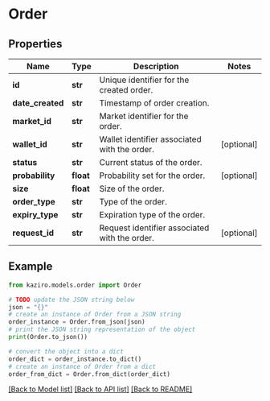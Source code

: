 # Order


## Properties

Name | Type | Description | Notes
------------ | ------------- | ------------- | -------------
**id** | **str** | Unique identifier for the created order. | 
**date_created** | **str** | Timestamp of order creation. | 
**market_id** | **str** | Market identifier for the order. | 
**wallet_id** | **str** | Wallet identifier associated with the order. | [optional] 
**status** | **str** | Current status of the order. | 
**probability** | **float** | Probability set for the order. | [optional] 
**size** | **float** | Size of the order. | 
**order_type** | **str** | Type of the order. | 
**expiry_type** | **str** | Expiration type of the order. | 
**request_id** | **str** | Request identifier associated with the order. | [optional] 

## Example

```python
from kaziro.models.order import Order

# TODO update the JSON string below
json = "{}"
# create an instance of Order from a JSON string
order_instance = Order.from_json(json)
# print the JSON string representation of the object
print(Order.to_json())

# convert the object into a dict
order_dict = order_instance.to_dict()
# create an instance of Order from a dict
order_from_dict = Order.from_dict(order_dict)
```
[[Back to Model list]](../README.md#documentation-for-models) [[Back to API list]](../README.md#documentation-for-api-endpoints) [[Back to README]](../README.md)


